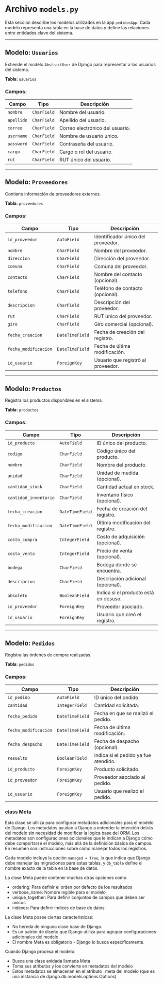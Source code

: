 # Archivo `models.py`

Esta sección describe los modelos utilizados en la app `pedidosApp`. Cada modelo representa una tabla en la base de datos y define las relaciones entre entidades clave del sistema.

---

## Modelo: `Usuarios`

Extiende el modelo `AbstractUser` de Django para representar a los usuarios del sistema.

**Tabla:** `usuarios`

### Campos:

| Campo       | Tipo            | Descripción                                            |
|-------------|------------------|--------------------------------------------------------|
| `nombre`    | `CharField`      | Nombre del usuario.                                   |
| `apellido`  | `CharField`      | Apellido del usuario.                                 |
| `correo`    | `CharField`      | Correo electrónico del usuario.                       |
| `username`  | `CharField`      | Nombre de usuario único.                              |
| `password`  | `CharField`      | Contraseña del usuario.                               |
| `cargo`     | `CharField`      | Cargo o rol del usuario.                              |
| `rut`       | `CharField`      | RUT único del usuario.                                |

---

## Modelo: `Proveedores`

Contiene información de proveedores externos.

**Tabla:** `proveedores`

### Campos:

| Campo            | Tipo            | Descripción                          |
|------------------|------------------|--------------------------------------|
| `id_proveedor`   | `AutoField`      | Identificador único del proveedor.  |
| `nombre`         | `CharField`      | Nombre del proveedor.               |
| `direccion`      | `CharField`      | Dirección del proveedor.            |
| `comuna`         | `CharField`      | Comuna del proveedor.               |
| `contacto`       | `CharField`      | Nombre del contacto (opcional).     |
| `telefono`       | `CharField`      | Teléfono de contacto (opcional).    |
| `descripcion`    | `CharField`      | Descripción del proveedor.          |
| `rut`            | `CharField`      | RUT único del proveedor.            |
| `giro`           | `CharField`      | Giro comercial (opcional).          |
| `fecha_creacion` | `DateTimeField`  | Fecha de creación del registro.     |
| `fecha_modificacion` | `DateTimeField` | Fecha de última modificación.    |
| `id_usuario`     | `ForeignKey`     | Usuario que registró al proveedor.  |

---

## Modelo: `Productos`

Registra los productos disponibles en el sistema.

**Tabla:** `productos`

### Campos:

| Campo               | Tipo            | Descripción                          |
|---------------------|------------------|--------------------------------------|
| `id_producto`       | `AutoField`      | ID único del producto.              |
| `codigo`            | `CharField`      | Código único del producto.          |
| `nombre`            | `CharField`      | Nombre del producto.                |
| `unidad`            | `CharField`      | Unidad de medida (opcional).        |
| `cantidad_stock`    | `CharField`      | Cantidad actual en stock.           |
| `cantidad_inventario` | `CharField`    | Inventario físico (opcional).       |
| `fecha_creacion`    | `DateTimeField`  | Fecha de creación del registro.     |
| `fecha_modificacion`| `DateTimeField`  | Última modificación del registro.   |
| `costo_compra`      | `IntegerField`   | Costo de adquisición (opcional).    |
| `costo_venta`       | `IntegerField`   | Precio de venta (opcional).         |
| `bodega`            | `CharField`      | Bodega donde se encuentra.          |
| `descripcion`       | `CharField`      | Descripción adicional (opcional).   |
| `obsoleto`          | `BooleanField`   | Indica si el producto está en desuso. |
| `id_proveedor`      | `ForeignKey`     | Proveedor asociado.                 |
| `id_usuario`        | `ForeignKey`     | Usuario que creó el registro.       |

---

## Modelo: `Pedidos`

Registra las órdenes de compra realizadas.

**Tabla:** `pedidos`

### Campos:

| Campo             | Tipo            | Descripción                              |
|-------------------|------------------|------------------------------------------|
| `id_pedido`       | `AutoField`      | ID único del pedido.                     |
| `cantidad`        | `IntegerField`   | Cantidad solicitada.                     |
| `fecha_pedido`    | `DateTimeField`  | Fecha en que se realizó el pedido.       |
| `fecha_modificacion` | `DateTimeField` | Fecha de última modificación.          |
| `fecha_despacho`  | `DateTimeField`  | Fecha de despacho (opcional).           |
| `resuelto`        | `BooleanField`   | Indica si el pedido ya fue atendido.    |
| `id_producto`     | `ForeignKey`     | Producto solicitado.                     |
| `id_proveedor`    | `ForeignKey`     | Proveedor asociado al pedido.            |
| `id_usuario`      | `ForeignKey`     | Usuario que realizó el pedido.          |


### class Meta

Esta clase se utiliza para configurar metadatos adicionales para el modelo de Django. Los metadatos ayudan a Django a entender la intención detrás del modelo sin necesidad de modificar la lógica base del ORM. Los metadatos son configuraciones adicionales que le indican a Django cómo debe comportarse el modelo, más allá de la definición básica de campos. En resumen son instrucciones sobre cómo manejar todos los registros.

Cada modelo incluye la opción `managed = True`, lo que indica que Django debe manejar las migraciones para estas tablas, y `db_table` define el nombre exacto de la tabla en la base de datos.

La clase Meta puede contener muchas otras opciones como:

- ordering: Para definir el orden por defecto de los resultados
- verbose_name: Nombre legible para el modelo
- unique_together: Para definir conjuntos de campos que deben ser únicos
- indexes: Para definir índices de base de datos

La clase Meta posee ciertas caracteristicas:

- No hereda de ninguna clase base de Django.
- Es un patrón de diseño que Django utiliza para agrupar configuraciones adicionales del modelo.
- El nombre Meta es obligatorio - Django lo busca específicamente.

Cuando Django procesa el modelo:

- Busca una clase anidada llamada Meta
- Toma sus atributos y los convierte en metadatos del modelo
- Estos metadatos se almacenan en el atributo _meta del modelo (que es una instancia de django.db.models.options.Options)